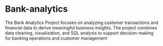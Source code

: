 # Bank-analytics
The Bank Analytics Project focuses on analyzing customer transactions and financial data to derive meaningful business insights. The project combines data cleaning, visualization, and SQL analysis to support decision-making for banking operations and customer management
